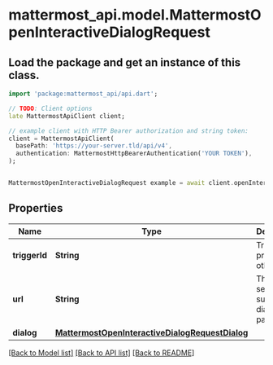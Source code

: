 # mattermost_api.model.MattermostOpenInteractiveDialogRequest

## Load the package and get an instance of this class.
```dart
import 'package:mattermost_api/api.dart';

// TODO: Client options
late MattermostApiClient client;

// example client with HTTP Bearer authorization and string token:
client = MattermostApiClient(
  basePath: 'https://your-server.tld/api/v4',
  authentication: MattermostHttpBearerAuthentication('YOUR TOKEN'),
);


MattermostOpenInteractiveDialogRequest example = await client.openInteractiveDialogRequest.FUNCTION_THAT_RETURNS_THIS_CLASS();

```

## Properties
Name | Type | Description | Notes
------------ | ------------- | ------------- | -------------
**triggerId** | **String** | Trigger ID provided by other action | 
**url** | **String** | The URL to send the submitted dialog payload to | 
**dialog** | [**MattermostOpenInteractiveDialogRequestDialog**](MattermostOpenInteractiveDialogRequestDialog.md) |  | 

[[Back to Model list]](../GENERATED_README.md#documentation-for-models) [[Back to API list]](../GENERATED_README.md#documentation-for-api-endpoints) [[Back to README]](../GENERATED_README.md)


